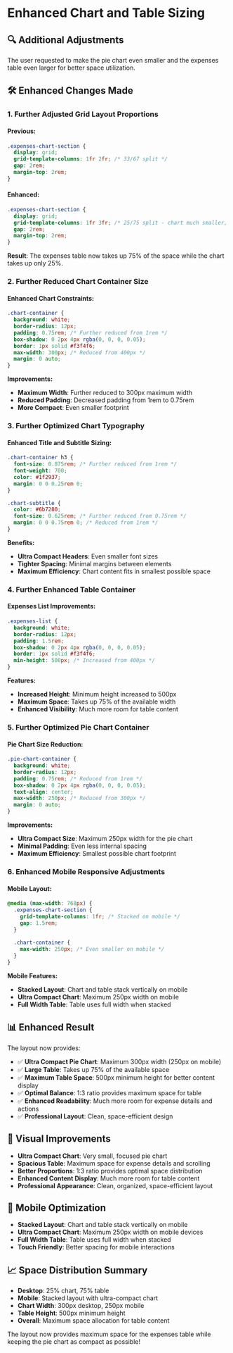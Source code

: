 # Enhanced Chart and Table Sizing

## 🔍 **Additional Adjustments**
The user requested to make the pie chart even smaller and the expenses table even larger for better space utilization.

## 🛠️ **Enhanced Changes Made**

### **1. Further Adjusted Grid Layout Proportions**

#### **Previous:**
```css
.expenses-chart-section {
  display: grid;
  grid-template-columns: 1fr 2fr; /* 33/67 split */
  gap: 2rem;
  margin-top: 2rem;
}
```

#### **Enhanced:**
```css
.expenses-chart-section {
  display: grid;
  grid-template-columns: 1fr 3fr; /* 25/75 split - chart much smaller, table much larger */
  gap: 2rem;
  margin-top: 2rem;
}
```

**Result**: The expenses table now takes up 75% of the space while the chart takes up only 25%.

### **2. Further Reduced Chart Container Size**

#### **Enhanced Chart Constraints:**
```css
.chart-container {
  background: white;
  border-radius: 12px;
  padding: 0.75rem; /* Further reduced from 1rem */
  box-shadow: 0 2px 4px rgba(0, 0, 0, 0.05);
  border: 1px solid #f3f4f6;
  max-width: 300px; /* Reduced from 400px */
  margin: 0 auto;
}
```

**Improvements:**
- **Maximum Width**: Further reduced to 300px maximum width
- **Reduced Padding**: Decreased padding from 1rem to 0.75rem
- **More Compact**: Even smaller footprint

### **3. Further Optimized Chart Typography**

#### **Enhanced Title and Subtitle Sizing:**
```css
.chart-container h3 {
  font-size: 0.875rem; /* Further reduced from 1rem */
  font-weight: 700;
  color: #1f2937;
  margin: 0 0 0.25rem 0;
}

.chart-subtitle {
  color: #6b7280;
  font-size: 0.625rem; /* Further reduced from 0.75rem */
  margin: 0 0 0.75rem 0; /* Reduced from 1rem */
}
```

**Benefits:**
- **Ultra Compact Headers**: Even smaller font sizes
- **Tighter Spacing**: Minimal margins between elements
- **Maximum Efficiency**: Chart content fits in smallest possible space

### **4. Further Enhanced Table Container**

#### **Expenses List Improvements:**
```css
.expenses-list {
  background: white;
  border-radius: 12px;
  padding: 1.5rem;
  box-shadow: 0 2px 4px rgba(0, 0, 0, 0.05);
  border: 1px solid #f3f4f6;
  min-height: 500px; /* Increased from 400px */
}
```

**Features:**
- **Increased Height**: Minimum height increased to 500px
- **Maximum Space**: Takes up 75% of the available width
- **Enhanced Visibility**: Much more room for table content

### **5. Further Optimized Pie Chart Container**

#### **Pie Chart Size Reduction:**
```css
.pie-chart-container {
  background: white;
  border-radius: 12px;
  padding: 0.75rem; /* Reduced from 1rem */
  box-shadow: 0 2px 4px rgba(0, 0, 0, 0.05);
  text-align: center;
  max-width: 250px; /* Reduced from 300px */
  margin: 0 auto;
}
```

**Improvements:**
- **Ultra Compact Size**: Maximum 250px width for the pie chart
- **Minimal Padding**: Even less internal spacing
- **Maximum Efficiency**: Smallest possible chart footprint

### **6. Enhanced Mobile Responsive Adjustments**

#### **Mobile Layout:**
```css
@media (max-width: 768px) {
  .expenses-chart-section {
    grid-template-columns: 1fr; /* Stacked on mobile */
    gap: 1.5rem;
  }
  
  .chart-container {
    max-width: 250px; /* Even smaller on mobile */
  }
}
```

**Mobile Features:**
- **Stacked Layout**: Chart and table stack vertically on mobile
- **Ultra Compact Chart**: Maximum 250px width on mobile
- **Full Width Table**: Table uses full width when stacked

## 📊 **Enhanced Result**

The layout now provides:

- ✅ **Ultra Compact Pie Chart**: Maximum 300px width (250px on mobile)
- ✅ **Large Table**: Takes up 75% of the available space
- ✅ **Maximum Table Space**: 500px minimum height for better content display
- ✅ **Optimal Balance**: 1:3 ratio provides maximum space for table
- ✅ **Enhanced Readability**: Much more room for expense details and actions
- ✅ **Professional Layout**: Clean, space-efficient design

## 🎨 **Visual Improvements**

- **Ultra Compact Chart**: Very small, focused pie chart
- **Spacious Table**: Maximum space for expense details and scrolling
- **Better Proportions**: 1:3 ratio provides optimal space distribution
- **Enhanced Content Display**: Much more room for table content
- **Professional Appearance**: Clean, organized, space-efficient layout

## 📱 **Mobile Optimization**

- **Stacked Layout**: Chart and table stack vertically on mobile
- **Ultra Compact Chart**: Maximum 250px width on mobile devices
- **Full Width Table**: Table uses full width when stacked
- **Touch Friendly**: Better spacing for mobile interactions

## 📈 **Space Distribution Summary**

- **Desktop**: 25% chart, 75% table
- **Mobile**: Stacked layout with ultra-compact chart
- **Chart Width**: 300px desktop, 250px mobile
- **Table Height**: 500px minimum height
- **Overall**: Maximum space allocation for table content

The layout now provides maximum space for the expenses table while keeping the pie chart as compact as possible!
